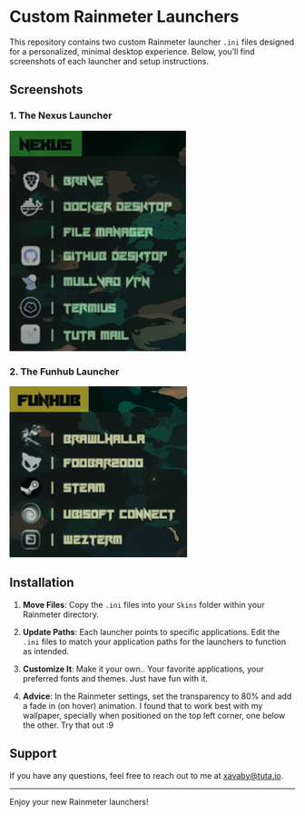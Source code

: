 # Custom Rainmeter Launchers

This repository contains two custom Rainmeter launcher `.ini` files designed for a personalized, minimal desktop experience. Below, you’ll find screenshots of each launcher and setup instructions.

## Screenshots

### 1. The Nexus Launcher
![Launcher 1 Screenshot](./Screenshots/nexus.png)

### 2. The Funhub Launcher 
![Launcher 2 Screenshot](./Screenshots/funhub.png)

## Installation

1. **Move Files**: Copy the `.ini` files into your `Skins` folder within your Rainmeter directory.

2. **Update Paths**: Each launcher points to specific applications. Edit the `.ini` files to match your application paths for the launchers to function as intended.

3. **Customize It**: Make it your own.. Your favorite applications, your preferred fonts and themes. Just have fun with it.

4. **Advice**: In the Rainmeter settings, set the transparency to 80% and add a fade in (on hover) animation. I found that to work best with my wallpaper, specially when positioned on the top left corner, one below the other. Try that out :9

## Support

 If you have any questions, feel free to reach out to me at [xavaby@tuta.io](mailto:xavaby@tuta.io).

 ---

 Enjoy your new Rainmeter launchers!
   
